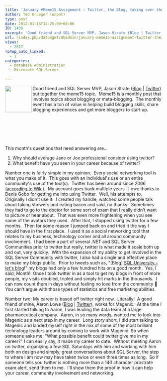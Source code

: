 ```yaml
---
title: 'January #Meme15 Assignment – Twitter, the Blog, taking over the universe'
author: Ted Krueger (onpnt)
type: post
date: 2012-01-16T14:25:00+00:00
ID: 1496
excerpt: 'Good friend and SQL Server MVP, Jason Strate (Blog | Twitter) put together the meme15 topic.  Meme15 is a monthly post that involves topics about blogging or meta-blogging.  The monthly event has a ton of value in helping build blogging skills, share bl&hellip;'
url: /index.php/datamgmt/dbadmin/january-meme15-assignment-twitter-the/
views:
  - 2817
rp4wp_auto_linked:
  - 1
categories:
  - Database Administration
  - Microsoft SQL Server

---
```

[][1]

<div class="image_block" style="text-align: left;">
  <a href="http://www.jasonstrate.com/2012/01/january-meme15-assignment/"><img src="https://lessthandot.z19.web.core.windows.net/wp-content/uploads/blogs/DataMgmt/-96.png?mtime=1326730739" alt="" width="85" height="85" align="left" /></a>Good friend and SQL Server MVP, Jason Strate (<a href="http://www.jasonstrate.com/2012/01/january-meme15-assignment/">Blog</a> | <a href="https://twitter.com/#%21/stratesql">Twitter</a>) put together the meme15 topic.  Meme15 is a monthly post that involves topics about blogging or meta-blogging.  The monthly event has a ton of value in helping build blogging skills, share blogging experiences and get more bloggers to start up.
</div>

 

 

 

This month's questions that need answering are...

  1. Why should average Jane or Joe professional consider using twitter?
  2. What benefit have you seen in your career because of twitter?

Number one is fairly simple in my opinion.  Every social networking tool is what you make of it.  This goes with an individual's use or an entire community's use of the tool(s).  Twitter has been around since 2006 ([according to Wiki][2]).  My account goes back multiple years.  I owe thanks to Denis Gobo for getting me into using Twitter.  Well, his attempts to.  Originally I didn't use it.  I created my handle, watched some people talk about taking showers and eating bacon and said, no thanks.  Sometimes they had to go to the doctor for some sort of exam that I really didn't want to picture or hear about.  That was even more frightening when you see some of the avatars they used.  After that, I stopped using twitter for a few months.  Then for some reason I jumped back on and tried it the way I should have in the first place.  I used it as a social networking tool that relates to my business, technology corner and all around community involvement.  I had been a part of several .NET and SQL Server Communities prior to twitter but really, twitter is what made it scale both up and out, very quickly.  With the expansion of my ability to get involved in the SQL Server Community with twitter, I also had a single and effective place to make my blogs public.  Prior to tweets such as, "[Blog] [SQL University – let's blog][3]!" my blogs had only a few hundred hits on a good month.  Yes, I said, Month!  Once I took twitter in as a tool to get my blogs in front of more people, my visits doubled, tripled and simply hit marks in the thousands.  I can now count them in days without feeling no love from the community 🙂   You can't argue with those types of statistics and free marketing abilities.

Number two: My career is based off twitter right now.  Literally!  A good friend of mine, Aaron Lowe ([Blog][4] | [Twitter][5]), works for Magenic.  At the time I first started talking to Aaron, I was leading the data team at a large pharmaceutical company.  Aaron, in so many words, wanted me to look into Magenic as a next step in my career.  Long story short, I did start talking to Magenic and landed myself right in the mix of some of the most brilliant technology leaders around by coming to work with Magenic. So when someone asks me, "What possible benefit could twitter give me in my career?" I can easily say, it made my career to date.  Without meeting Aaron on twitter, organizing a few SQL Saturdays with him and working with him both on design and simply, great conversations about SQL Server, the step to where I am now may have taken twice or even three times as long.  So if someone tells you twitter is nothing more than a 140 character prostrate exam alert, send them to me.  I'll show them the proof in how it can help your career, community involvement and networking.

 [1]: http://www.jasonstrate.com/2012/01/january-meme15-assignment/
 [2]: http://en.wikipedia.org/wiki/Twitter
 [3]: /index.php/ITProfessionals/EthicsIT/sql-community-blogging
 [4]: http://www.aaronlowe.net/
 [5]: https://twitter.com/#%21/Vendoran